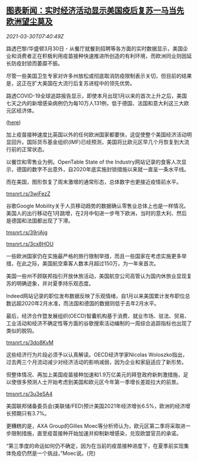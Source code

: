 <!--1617091262000-->
[图表新闻：实时经济活动显示美国疫后复苏一马当先 欧洲望尘莫及](https://cn.reuters.com/article/graphics-usa-europe-economy-0330-tues-idCNKBS2BM0OO)
------

<div><i>2021-03-30T07:40:49Z</i></div><p>路透巴黎/华盛顿3月30日 - 从餐厅就餐到招聘等各方面的实时数据显示，美国企业和消费者正在积极利用疫苗接种快速推进所创造的有利环境，而欧洲同业则因延长防疫封锁而萎靡不振。</p><p>尽管一些美国卫生专家对许多州放松或彻底取消防疫限制表示关切，但目前的结果是，这正在扩大美国在大流行后复苏进程中的领先优势。</p><p>路透COVID-19全球追踪报告显示，即使本月出现1月以来的首次上升之后，美国七天之内的新增感染病例仍为每10万人131例，低于德国、法国和意大利这三大欧元区经济体。</p><p>(<a href="https://graphics.reuters.com/world-coronavirus-tracker-and-maps/">here</a>)</p><p>加上疫苗接种速度比英国以外的任何欧洲国家都要快，这促使整个美国经济活动明显回升。国际货币基金组织(IMF)已经预测，美国将比欧元区早几个月恢复到大流行前的正常状态。</p><p>以餐饮和零售业为例。OpenTable State of the Industry网站记录的食客人次显示，德国的数字不出意外，自2020年底实施封锁措施以来就一直呈一条水平线。</p><p>而在美国，图形恢复了周末激增的通常形态，总体数字也更接近疫情前水平。</p><p><a href="https://tmsnrt.rs/3wjFezZ">tmsnrt.rs/3wjFezZ</a></p><p>谷歌Google Mobility关于人员移动趋势的数据确认零售业总体上也是一样情况。美国人的出行移动在1月跳增，在2月中旬进一步甩下欧洲，当时的意大利、然后是德国和法国都出现了下滑。</p><p><a href="https://tmsnrt.rs/39rjAjg">tmsnrt.rs/39rjAjg</a></p><p><a href="https://tmsnrt.rs/3cx8HOU">tmsnrt.rs/3cx8HOU</a></p><p>一些欧洲国家仍在实施最严格的旅行限制举措，而且一些国家在考虑实施更多举措，在此之际，美国航空乘客人数本月超过150万，为一年来首次。</p><p>美国一些州不顾联邦指引开放休旅活动，美国航空公司高管认为国内休旅业显现复苏的明确迹象，并对夏季持乐观态度。</p><p>Indeed网站记录的职位发布数据反映了乐观情绪，自1月以来美国累计发布职位总数远超2020年2月水准，而法国和德国的数据则低于去年2月水平。</p><p>最后，经济合作暨发展组织(OECD)智囊机构基于消费、就业市场、驻法、贸易、工业活动和经济不确定性等方面的谷歌搜索活动编制的一周综合追踪指标也出现了类似的脱钩。</p><p><a href="https://tmsnrt.rs/3do8KvM">tmsnrt.rs/3do8KvM</a></p><p>这些经济行为片段必须予以认真解读。OECD经济学家Nicolas Woloszko指出，过去两三个月流动减少对经济活动的影响减弱，因为企业和家庭适应了新形势。</p><p>但整体情况、再加上美国疫苗接种加速和1.9万亿美元的拜登政府新刺激措施，足以使很多预测人士开始考虑到美国和欧元区今年第一季增长差距拉大的前景。</p><p><a href="https://tmsnrt.rs/3u3eSA4">tmsnrt.rs/3u3eSA4</a></p><p>美国联邦储备委员会(美联储/FED)预计美国2021年经济增长6.5%，欧洲的经济增长预期只有3.7%。</p><p>更糟糕的是，AXA Group的Gilles Moec等分析师认为，欧元区第二季将采取进一步限制措施，直至疫苗接种开始加速并抑制新增感染，兑现欧盟官员的承诺。</p><p>“第三季度的命运如何仍不确定，因为在当前的疫苗接种进度下，在夏季前实现集体免疫仍然是一个挑战，”Moec说。(完)</p>
